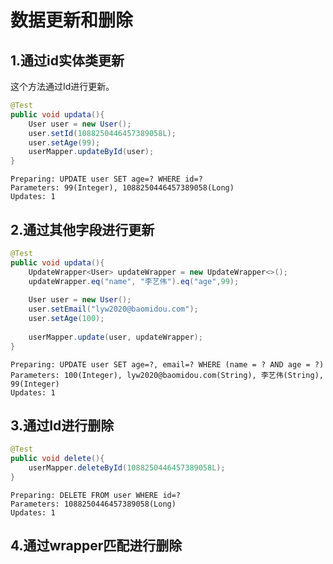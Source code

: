 # 数据更新和删除

## 1.通过id实体类更新

这个方法通过Id进行更新。

```java
@Test
public void updata(){
    User user = new User();
    user.setId(1088250446457389058L);
    user.setAge(99);
    userMapper.updateById(user);
}
```

```shell
Preparing: UPDATE user SET age=? WHERE id=? 
Parameters: 99(Integer), 1088250446457389058(Long)
Updates: 1
```



## 2.通过其他字段进行更新

```java
@Test
public void updata(){
    UpdateWrapper<User> updateWrapper = new UpdateWrapper<>();
    updateWrapper.eq("name", "李艺伟").eq("age",99);
    
    User user = new User();
    user.setEmail("lyw2020@baomidou.com");
    user.setAge(100);
    
    userMapper.update(user, updateWrapper);
}
```

```shell
Preparing: UPDATE user SET age=?, email=? WHERE (name = ? AND age = ?) 
Parameters: 100(Integer), lyw2020@baomidou.com(String), 李艺伟(String), 99(Integer)
Updates: 1
```



## 3.通过Id进行删除

```java
@Test
public void delete(){
    userMapper.deleteById(1088250446457389058L);
}
```

```shell
Preparing: DELETE FROM user WHERE id=? 
Parameters: 1088250446457389058(Long)
Updates: 1
```



## 4.通过wrapper匹配进行删除


